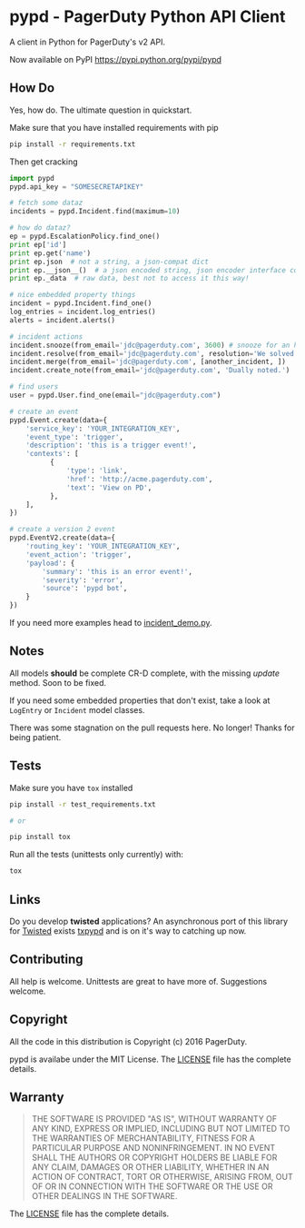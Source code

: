 # pypd - PagerDuty Python API Client
A client in Python for PagerDuty's v2 API.

Now available on PyPI https://pypi.python.org/pypi/pypd

## How Do
Yes, how do. The ultimate question in quickstart.

Make sure that you have installed requirements with pip
```sh
pip install -r requirements.txt
```

Then get cracking
```python
import pypd
pypd.api_key = "SOMESECRETAPIKEY"

# fetch some dataz
incidents = pypd.Incident.find(maximum=10)

# how do dataz?
ep = pypd.EscalationPolicy.find_one()
print ep['id']
print ep.get('name')
print ep.json  # not a string, a json-compat dict
print ep.__json__()  # a json encoded string, json encoder interface compat
print ep._data  # raw data, best not to access it this way!

# nice embedded property things
incident = pypd.Incident.find_one()
log_entries = incident.log_entries()
alerts = incident.alerts()

# incident actions
incident.snooze(from_email='jdc@pagerduty.com', 3600) # snooze for an hour
incident.resolve(from_email='jdc@pagerduty.com', resolution='We solved a thing')
incident.merge(from_email='jdc@pagerduty.com', [another_incident, ])
incident.create_note(from_email='jdc@pagerduty.com', 'Dually noted.')

# find users
user = pypd.User.find_one(email="jdc@pagerduty.com")

# create an event
pypd.Event.create(data={
    'service_key': 'YOUR_INTEGRATION_KEY',
    'event_type': 'trigger',
    'description': 'this is a trigger event!',
    'contexts': [
          {
              'type': 'link',
              'href': 'http://acme.pagerduty.com',
              'text': 'View on PD',
          },
    ],
})

# create a version 2 event
pypd.EventV2.create(data={
    'routing_key': 'YOUR_INTEGRATION_KEY',
    'event_action': 'trigger',
    'payload': {
        'summary': 'this is an error event!',
        'severity': 'error',
        'source': 'pypd bot',
    }
})
```

If you need more examples head to [incident_demo.py](./examples/incident_demo.py).

## Notes
All models **should** be complete CR-D complete, with the missing *update* method. Soon to be fixed.

If you need some embedded properties that don't exist, take a look at `LogEntry` or `Incident` model classes.

There was some stagnation on the pull requests here. No longer! Thanks for being patient.

## Tests
Make sure you have `tox` installed
```sh
pip install -r test_requirements.txt

# or

pip install tox
```

Run all the tests (unittests only currently) with:
```sh
tox
```

## Links

Do you develop **twisted** applications? An asynchronous port of this library
for [Twisted](http://twistedmatrix.com) exists
[txpypd](https://github.com/PagerDuty/txpypd) and is on it's way to
catching up now.

## Contributing
All help is welcome. Unittests are great to have more of. Suggestions welcome.

## Copyright
All the code in this distribution is Copyright (c) 2016 PagerDuty.


pypd is availabe under the MIT License. The [LICENSE](LICENSE) file has
the complete details.


## Warranty
> THE SOFTWARE IS PROVIDED "AS IS", WITHOUT WARRANTY OF ANY KIND, EXPRESS OR
> IMPLIED, INCLUDING BUT NOT LIMITED TO THE WARRANTIES OF MERCHANTABILITY,
> FITNESS FOR A PARTICULAR PURPOSE AND NONINFRINGEMENT. IN NO EVENT SHALL THE
> AUTHORS OR COPYRIGHT HOLDERS BE LIABLE FOR ANY CLAIM, DAMAGES OR OTHER
> LIABILITY, WHETHER IN AN ACTION OF CONTRACT, TORT OR OTHERWISE, ARISING FROM,
> OUT OF OR IN CONNECTION WITH THE SOFTWARE OR THE USE OR OTHER DEALINGS IN
> THE SOFTWARE.

The [LICENSE](LICENSE) file has the complete details.

